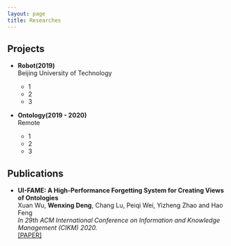 ```yaml
---
layout: page
title: Researches
---
```

## <i class="fa fa-cubes" aria-hidden="true"></i> Projects  

* **Robot(2019)**  
  Beijing University of Technology
  * 1  
  * 2  
  * 3  

* **Ontology(2019 - 2020)**  
  Remote           
  * 1  
  * 2  
  * 3  

## <i class="fa fa-align-left" aria-hidden="true"></i> Publications
* **UI-FAME: A High-Performance Forgetting System for Creating Views of Ontologies**  
  Xuan Wu, **Wenxing Deng**, Chang Lu, Peiqi Wei, Yizheng Zhao and Hao Feng  
  _In 29th ACM International Conference on Information and Knowledge Management (CIKM) 2020._    
  [[PAPER]](/pub/CIKM_2020_paper_2000.pdf)

